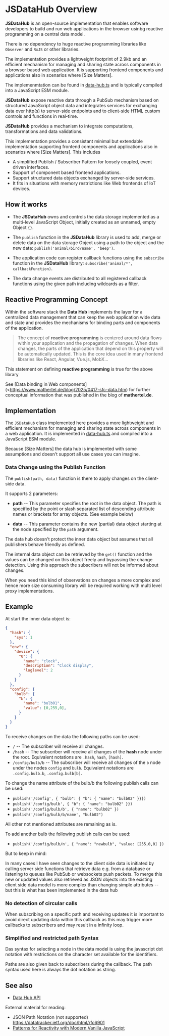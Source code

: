 # JSDataHub Overview

**JSDataHub** is an open-source implementation that enables software developers
to build and run web applications in the browser usinbg reactive programming on
a central data model.

There is no dependency to huge reactive programming libraries like `Observer`
and `RxJS` or other libraries.

The implementation provides a lightweight footprint of 2.9kb and an efficient
mechanism for managing and sharing state across components in a browser based
web application. It is supporting frontend components and applications also in
scenarios where [Size Matters].

The implemenmtation can be found in [data-hub.ts](/src/data-hub.ts) and
is typically compiled into a JavaScript ESM module.

**JSDataHub** expose reactive data through a PubSub mechanism based on structured
JavaScript object data and integrates services for exchanging data over http(s)
to server-side endpoints and to client-side HTML custom controls and functions
in real-time.

**JSDataHub** provides a mechanism to integrate computations, transformations and
data validations.

This implementation provides a consistant minimal but extendable implementation
supporting frontend components and applications also in scenarios where
[Size Matters]. This includes

* A simplified Publish / Subscriber Pattern for loosely coupled, event driven
  interfaces.
* Support of component based frontend applications.
* Support structured data objects exchanged by server-side services.
* It fits in situations with memory restrictions like Web frontends of IoT
  devices.


## How it works

* The **JSDataHub** owns and controls the data storage implemented as a
  multi-level JavaScript Object, initially created as an unnamed, empty Object
  `{}`.

* The `publish` function in the **JSDataHub** library is used to add, merge or
  delete data on the data storage Object using a path to the object and the new
  data: `publish('animal/bird/name', 'beep')`.

<!-- * All inbound data can be `verified` or `transformed` before the data is merged
  into the internal structured data object. -->

* The application code can register callback functions using the `subscribe`
  function in the **JSDataHub** library:
  `subscribe('animal/*', callbackFunction)`.

* The data change events are distributed to all registered callback functions
  using the given path including wildcards as a filter.


## Reactive Programming Concept

Within the software stack the **Data Hub** implements the layer for a
centralized data management that can keep the web application wide data and
state and provides the mechanisms for binding parts and components of the
application.

> The concept of **reactive programming** is centered around data flows within
> your application and the propagation of changes. When data changes, the parts
> of the application that depend on this property will be automatically updated.
> This is the core idea used in many frontend libraries like React, Angular,
> Vue.js, MobX...

This statement on defining **reactive programming** is true for the above library 

See
[Data binding in Web components](<https://www.mathertel.de/blog/2025/0417-sfc-data.htm)
for further conceptual information that was published in the blog of
__mathertel.de__.


## Implementation

The `JSDataHub` class implemented here provides a more lightweight and efficient
mechanism for managing and sharing state across components in a web application.
It is implemented in [data-hub.ts](/src/data-hub.ts) and compiled into a
JavaScript ESM module.

Because [Size Matters] the data hub is implemented with some assumptions and
doesn't support all use cases you can imagine.


### Data Change using the Publish Function

The `publish(path, data)` function is there to apply changes on the client-side data.

It supports 2 parameters:

* **path** -- This parameter specifies the root in the data object. The path is
  specified by the point or slash separated list of descending attribute names
  or brackets for array objects. (See example below)

* **data** -- This parameter contains the new (partial) data object starting at
  the node specified by the `path` argument.

The data hub doesn't protect the inner data object but assumes that all
publishers behave friendly as defined.

The internal data object can be retrieved by the `get()` function and the values
can be changed on this object freely and bypassing the change detection. Using
this approach the subscribers will not be informed about changes.

When you need this kind of observations on changes a more complex and hence more
size consuming library will be required working with multi level proxy
implementations.


## Example

At start the inner data object is:

```json
{
  "hash": {
    "sys": 1
  },
  "env": {
    "device": {
      "0": {
        "name": "clock",
        "description": "Clock display",
        "loglevel": 2
      }
    }
  },
  "config": {
    "bulb": {
      "b": {
        "name": "bulb01",
        "value": [0,255,0],
      }
    }
  }
}
```

To receive changes on the data the following paths can be used:

* `/` -- The subscriber will receive all changes.
* `/hash` -- The subscriber will receive all changes of the **hash** node under the root.
  Equivalent notations are `.hash`, `hash`, `[hash]`.
* `/config/bulb/b` -- The subscriber will receive all changes of the `b` node under the nodes `config` and `bulb`.
  Equivalent notations are `.config.bulb.b`, `.config.bulb[b]`.

To change the name attribute of the bulb/b the following publish calls can be used:

* `publish('/config', { "bulb": { "b": { "name": "bulb02" }}})`
* `publish('/config/bulb', { "b": { "name": "bulb02" }})`
* `publish('/config/bulb/b', { "name": "bulb02" })`
* `publish('/config/bulb/b/name', "bulb02")`

All other not mentioned attributes are remaining as is.

To add another bulb the following publish calls can be used:

* `publish('/config/bulb/n', { "name": "newbulb", "value: [255,0,0] })`


But to keep in mind:

In many cases I have seen changes to the client side data is initiated by calling server side functions that retrieve
data e.g.  from a database or listening to queues like PubSub or websockets push packets.  To merge this new or updated
values also retrieved as JSON objects into the existing client side data model is more complex than changing simple
attributes -- but this is what has been implemented in the data hub


### No detection of circular calls

When subscribing on a specific path and receiving updates it is important to avoid direct updating data within this
callback as this may trigger more callbacks to subscribers and may result in a infinity loop.


### Simplified and restricted path Syntax

Das syntax for selecting a node in the data model is using the javascript dot notation with restrictions on the
character set available for the identifiers.

Paths are also given back to subscribers during the callback.  The path syntax used here is always the dot notation as
string.


<!-- ### Guaranteed callback order -->

## See also

* [Data Hub API](data-hub-api.md)

External material for reading:

* JSON Path Notation (not supported) <https://datatracker.ietf.org/doc/html/rfc6901>
* [Patterns for Reactivity with Modern Vanilla JavaScript](https://frontendmasters.com/blog/vanilla-javascript-reactivity/)
